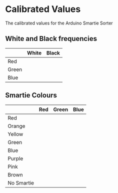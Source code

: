 # Calibrated Values

The calibrated values for the Arduino Smartie Sorter

## White and Black frequencies

|       | White | Black |
|-------|-------|-------|
| Red   |       |       |
| Green |       |       |
| Blue  |       |       |

## Smartie Colours

|            | Red | Green | Blue |
|------------|-----|-------|------|
| Red        |     |       |      |
| Orange     |     |       |      |
| Yellow     |     |       |      |
| Green      |     |       |      |
| Blue       |     |       |      |
| Purple     |     |       |      |
| Pink       |     |       |      |
| Brown      |     |       |      |
| No Smartie |     |       |      |
